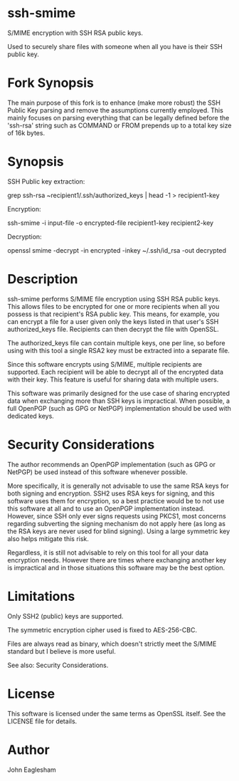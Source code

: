 ssh-smime
=========

S/MIME encryption with SSH RSA public keys.

Used to securely share files with someone when all you have is their SSH public
key.


Fork Synopsis
=============

The main purpose of this fork is to enhance (make more robust) the SSH Public Key
parsing and remove the assumptions currently employed. This mainly focuses on 
parsing everything that can be legally defined before the 'ssh-rsa' string such
as COMMAND or FROM prepends up to a total key size of 16k bytes.


Synopsis
=======

SSH Public key extraction:

grep ssh-rsa ~recipient1/.ssh/authorized_keys | head -1 > recipient1-key

Encryption:

ssh-smime -i input-file -o encrypted-file recipient1-key recipient2-key

Decryption:

openssl smime -decrypt -in encrypted -inkey ~/.ssh/id_rsa -out decrypted


Description
===========

ssh-smime performs S/MIME file encryption using SSH RSA public keys. This
allows files to be encrypted for one or more recipients when all you possess is
that recipient's RSA public key. This means, for example, you can encrypt a
file for a user given only the keys listed in that user's SSH authorized_keys
file. Recipients can then decrypt the file with OpenSSL.

The authorized_keys file can contain multiple keys, one per line, so before
using with this tool a single RSA2 key must be extracted into a separate file.

Since this software encrypts using S/MIME, multiple recipients are supported.
Each recipient will be able to decrypt all of the encrypted data with their
key. This feature is useful for sharing data with multiple users.

This software was primarily designed for the use case of sharing encrypted data
when exchanging more than SSH keys is impractical. When possible, a full
OpenPGP (such as GPG or NetPGP) implementation should be used with dedicated
keys.


Security Considerations
=======================

The author recommends an OpenPGP implementation (such as GPG or NetPGP) be used
instead of this software whenever possible.

More specifically, it is generally not advisable to use the same RSA keys for
both signing and encryption. SSH2 uses RSA keys for signing, and this software
uses them for encryption, so a best practice would be to not use this software
at all and to use an OpenPGP implementation instead. However, since SSH only
ever signs requests using PKCS1, most concerns regarding subverting the signing
mechanism do not apply here (as long as the RSA keys are never used for blind
signing). Using a large symmetric key also helps mitigate this risk.

Regardless, it is still not advisable to rely on this tool for all your data
encryption needs. However there are times where exchanging another key is
impractical and in those situations this software may be the best option.


Limitations
===========

Only SSH2 (public) keys are supported.

The symmetric encryption cipher used is fixed to AES-256-CBC.

Files are always read as binary, which doesn't strictly meet the S/MIME
standard but I believe is more useful.

See also: Security Considerations.


License
=======

This software is licensed under the same terms as OpenSSL itself. See the
LICENSE file for details.


Author
======

John Eaglesham

